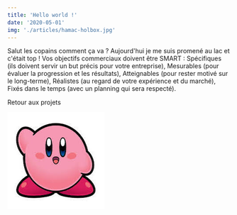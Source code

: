 ```yaml
---
title: 'Hello world !'
date: '2020-05-01'
img: './articles/hamac-holbox.jpg'
---
```

Salut les copains comment ça va ?
Aujourd'hui je me suis promené au lac et c'était top !
Vos objectifs commerciaux doivent être SMART :
Spécifiques (ils doivent servir un but précis pour votre entreprise),
Mesurables (pour évaluer la progression et les résultats),
Atteignables (pour rester motivé sur le long-terme),
Réalistes (au regard de votre expérience et du marché),
Fixés dans le temps (avec un planning qui sera respecté).  

<Link to='/blog/'>Retour aux projets</Link>

![Kirby](./kirby.jpeg)